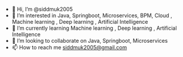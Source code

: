 - 👋 Hi, I’m @siddmuk2005
- 👀 I’m interested in Java, Springboot, Microservices, BPM, Cloud , Machine learning , Deep learning , Artificial Intelligence
- 🌱 I’m currently learning Machine learning , Deep learning , Artificial Intelligence
- 💞️ I’m looking to collaborate on Java, Springboot, Microservices
- 📫 How to reach me siddmuk2005@gmail.com

<!---
siddmuk2005/siddmuk2005 is a ✨ special ✨ repository because its `README.md` (this file) appears on your GitHub profile.
You can click the Preview link to take a look at your changes.
--->

